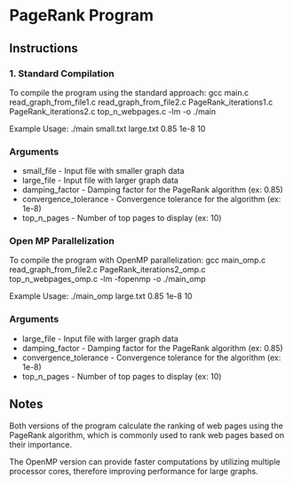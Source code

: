 # PageRank Program

## Instructions 

### 1. Standard Compilation
To compile the program using the standard approach:
gcc main.c read_graph_from_file1.c read_graph_from_file2.c PageRank_iterations1.c  PageRank_iterations2.c  top_n_webpages.c  -lm -o ./main  

Example Usage:
./main small.txt large.txt 0.85 1e-8 10 

### Arguments
 - small_file            - Input file with smaller graph data
 - large_file            - Input file with larger graph data
 - damping_factor        - Damping factor for the PageRank algorithm (ex: 0.85)
 - convergence_tolerance - Convergence tolerance for the algorithm (ex: 1e-8)
 - top_n_pages           - Number of top pages to display (ex: 10)

### Open MP Parallelization 
To compile the program with OpenMP parallelization:
gcc main_omp.c read_graph_from_file2.c PageRank_iterations2_omp.c  top_n_webpages_omp.c -lm -fopenmp -o ./main_omp 

Example Usage:
./main_omp large.txt 0.85 1e-8 10 

### Arguments
 - large_file            - Input file with larger graph data
 - damping_factor        - Damping factor for the PageRank algorithm (ex: 0.85)
 - convergence_tolerance - Convergence tolerance for the algorithm (ex: 1e-8)
 - top_n_pages           - Number of top pages to display (ex: 10)


## Notes
Both versions of the program calculate the ranking of web pages using the PageRank algorithm, which is commonly used to rank web pages based on their importance.

The OpenMP version can provide faster computations by utilizing multiple processor cores, therefore improving performance for large graphs.
